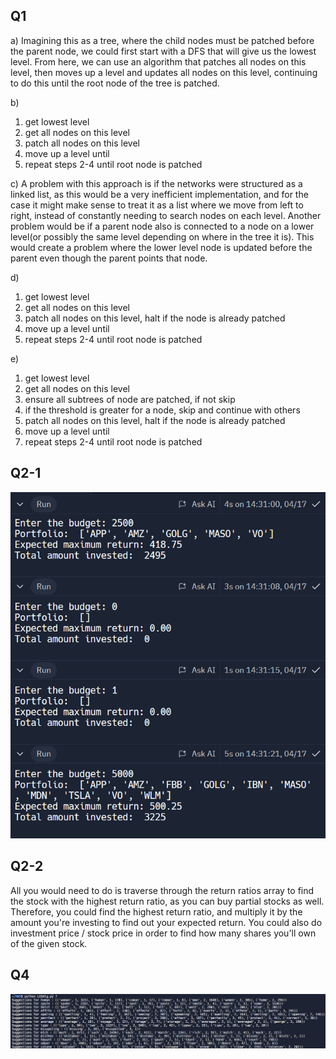 ## Q1
a) Imagining this as a tree, where the child nodes must be patched before the parent node, we could first start with a DFS that will give us the lowest level. From here, we can use an algorithm that patches all nodes on this level, then moves up a level and updates all nodes on this level, continuing to do this until the root node of the tree is patched.

b) 
  1) get lowest level
  2) get all nodes on this level
  3) patch all nodes on this level
  4) move up a level until
  5) repeat steps 2-4 until root node is patched

c) A problem with this approach is if the networks were structured as a linked list, as this would be a very inefficient implementation, and for the case it might make sense to treat it as a list where we move from left to right, instead of constantly needing to search nodes on each level. Another problem would be if a parent node also is connected to a node on a lower level(or possibly the same level depending on where in the tree it is). This would create a problem where the lower level node is updated before the parent even though the parent points that node.

d) 
  1) get lowest level
  2) get all nodes on this level
  3) patch all nodes on this level, halt if the node is already patched
  4) move up a level until
  5) repeat steps 2-4 until root node is patched

e) 
  1) get lowest level
  2) get all nodes on this level
  3) ensure all subtrees of node are patched, if not skip
  4) if the threshold is greater for a node, skip and continue with others
  5) patch all nodes on this level, halt if the node is already patched
  6) move up a level until
  7) repeat steps 2-4 until root node is patched

## Q2-1
![image](image.png)

## Q2-2
All you would need to do is traverse through the return ratios array to find the stock with the highest return ratio, as you can buy partial stocks as well. Therefore, you could find the highest return ratio, and multiply it by the amount you're investing to find out your expected return. You could also do investment price / stock price in order to find how many shares you'll own of the given stock.

## Q4
![image](image_2.png)